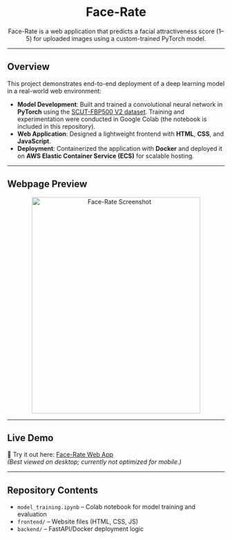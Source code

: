 <h1 align="center">
  Face-Rate
</h1>

<p align="center">
  Face-Rate is a web application that predicts a facial attractiveness score (1–5) for uploaded images using a custom-trained PyTorch model.  
</p>

---

## Overview
This project demonstrates end-to-end deployment of a deep learning model in a real-world web environment:  

- **Model Development**: Built and trained a convolutional neural network in **PyTorch** using the [SCUT-FBP500 V2 dataset](https://www.kaggle.com/datasets/pranavchandane/scut-fbp5500-v2-facial-beauty-scores). Training and experimentation were conducted in Google Colab (the notebook is included in this repository).  
- **Web Application**: Designed a lightweight frontend with **HTML**, **CSS**, and **JavaScript**.  
- **Deployment**: Containerized the application with **Docker** and deployed it on **AWS Elastic Container Service (ECS)** for scalable hosting.  

---

## Webpage Preview
<p align="center">
  <img width="390" height="500" alt="Face-Rate Screenshot" src="https://github.com/user-attachments/assets/66dd2188-47d1-439c-8b2b-164440fd9cc7" />
</p>

---

## Live Demo
🔗 Try it out here: [Face-Rate Web App](http://18.188.152.65/)  
*(Best viewed on desktop; currently not optimized for mobile.)*

---

## Repository Contents
- `model_training.ipynb` – Colab notebook for model training and evaluation  
- `frontend/` – Website files (HTML, CSS, JS)  
- `backend/` – FastAPI/Docker deployment logic  
